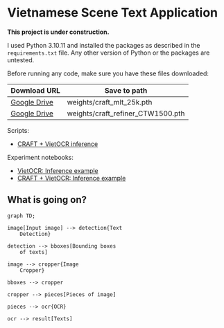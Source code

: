 # Vietnamese Scene Text Application

**This project is under construction.**

I used Python 3.10.11 and installed the packages as described in the
`requirements.txt` file. Any other version of Python or the packages
are untested.

Before running any code, make sure you have these files downloaded:

| Download URL | Save to path |
| ------------ | ------------ |
| [Google Drive](https://drive.google.com/file/d/1Jk4eGD7crsqCCg9C9VjCLkMN3ze8kutZ/view) | weights/craft_mlt_25k.pth |
| [Google Drive](https://drive.google.com/file/d/1XSaFwBkOaFOdtk4Ane3DFyJGPRw6v5bO/view) | weights/craft_refiner_CTW1500.pth |

Scripts:

- [CRAFT + VietOCR inference](./scene_text.py)

Experiment notebooks:

- [VietOCR: Inference example](./vietocr_example.ipynb)
- [CRAFT + VietOCR: Inference example](./text_detection_example.ipynb)

## What is going on?

```mermaid
graph TD;

image[Input image] --> detection{Text
    Detection}

detection --> bboxes[Bounding boxes
    of texts]

image --> cropper{Image
    Cropper}

bboxes --> cropper

cropper --> pieces[Pieces of image]

pieces --> ocr{OCR}

ocr --> result[Texts]
```
